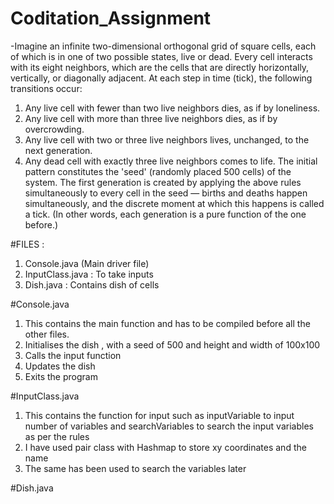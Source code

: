 # Coditation_Assignment
-Imagine an infinite two-dimensional orthogonal grid of square cells, each of which is in one of two
possible states, live or dead. Every cell interacts with its eight neighbors, which are the cells that are
directly horizontally, vertically, or diagonally adjacent.
At each step in time (tick), the following transitions occur:
1. Any live cell with fewer than two live neighbors dies, as if by loneliness.
2. Any live cell with more than three live neighbors dies, as if by overcrowding.
3. Any live cell with two or three live neighbors lives, unchanged, to the next generation.
4. Any dead cell with exactly three live neighbors comes to life.
The initial pattern constitutes the 'seed' (randomly placed 500 cells) of the system. The first generation is
created by applying the above rules simultaneously to every cell in the seed — births and deaths happen
simultaneously, and the discrete moment at which this happens is called a tick. (In other words, each
generation is a pure function of the one before.)

#FILES : 
1. Console.java (Main driver file)
2. InputClass.java : To take inputs
3. Dish.java : Contains dish of cells 

#Console.java
1. This contains the main function and has to be compiled before all the other files.
2. Initialises the dish , with a seed of 500 and height and width of 100x100
3. Calls the input function
4. Updates the dish 
5. Exits the program

#InputClass.java
1. This contains the function for input such as inputVariable to input number of variables and searchVariables to search the input variables as per the rules
2. I have used pair class with Hashmap to store xy coordinates and the name
3. The same has been used to search the variables later 

#Dish.java
